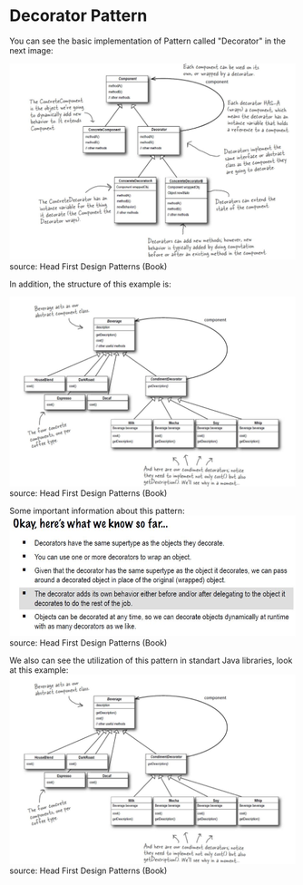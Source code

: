 # Decorator Pattern
You can see the basic implementation of Pattern called "Decorator" in the next image:

![observer pattern](images/decorator.JPG?raw=true)
source: Head First Design Patterns (Book)

In addition, the structure of this example is: 

![observer pattern example](images/exampleWithDecorator.JPG?raw=true)
source: Head First Design Patterns (Book)

Some important information about this pattern:
![observer pattern example](images/Captura.JPG?raw=true)
source: Head First Design Patterns (Book)

We also can see the utilization of this pattern in standart Java libraries, 
look at this example:
![observer pattern example](images/exampleWithDecorator.JPG?raw=true)
source: Head First Design Patterns (Book)





